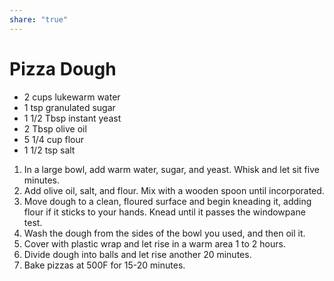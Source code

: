 ```yaml
---
share: "true"
---
```


# Pizza Dough
- 2 cups lukewarm water
- 1 tsp granulated sugar
- 1 1/2 Tbsp instant yeast
- 2 Tbsp olive oil
- 5 1/4 cup flour
- 1 1/2 tsp salt

1. In a large bowl, add warm water, sugar, and yeast. Whisk and let sit five minutes.
2. Add olive oil, salt, and flour. Mix with a wooden spoon until incorporated.
3. Move dough to a clean, floured surface and begin kneading it, adding flour if it sticks to your hands. Knead until it passes the windowpane test.
4. Wash the dough from the sides of the bowl you used, and then oil it.
5. Cover with plastic wrap and let rise in a warm area 1 to 2 hours.
6. Divide dough into balls and let rise another 20 minutes.
7. Bake pizzas at 500F for 15-20 minutes.